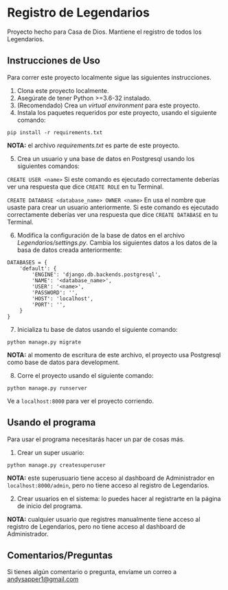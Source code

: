 # Registro de Legendarios
Proyecto hecho para Casa de Dios. Mantiene el registro de todos los Legendarios.

## Instrucciones de Uso
Para correr este proyecto localmente sigue las siguientes instrucciones.

1.  Clona este proyecto localmente.
2. Asegúrate de tener Python >=3.6-32 instalado.
3. (Recomendado) Crea un *virtual environment* para este proyecto.
4. Instala los paquetes requeridos por este proyecto, usando el siguiente comando:

`pip install -r requirements.txt`

**NOTA:** el archivo *requirements.txt* es parte de este proyecto.

5. Crea un usuario y una base de datos en Postgresql usando los siguientes comandos:

`CREATE USER <name>`
Si este comando es ejecutado correctamente deberías ver una respuesta que dice `CREATE ROLE` en tu Terminal.

`CREATE DATABASE <database_name> OWNER <name>`
En <name> usa el nombre que usaste para crear un usuario anteriormente. Si este comando es ejecutado correctamente deberías ver una respuesta que dice `CREATE DATABASE` en tu Terminal.

6. Modifica la configuración de la base de datos en el archivo *Legendarios/settings.py*. Cambia los siguientes datos a los datos de la basa de datos creada anteriormente:

```
DATABASES = {
    'default': {
        'ENGINE': 'django.db.backends.postgresql',
        'NAME': '<database_name>',
        'USER': '<name>',
        'PASSWORD': '',
        'HOST': 'localhost',
        'PORT': '',
    }
}
```

7. Inicializa tu base de datos usando el siguiente comando:

`python manage.py migrate`

**NOTA:** al momento de escritura de este archivo, el proyecto usa Postgresql como base de datos para development.

8. Corre el proyecto usando el siguiente comando:

`python manage.py runserver`

Ve a `localhost:8000` para ver el proyecto corriendo.


## Usando el programa
Para usar el programa necesitarás hacer un par de cosas más.

1. Crear un super usuario:

`python manage.py createsuperuser`

**NOTA:** este superusuario tiene acceso al dashboard de Administrador en `localhost:8000/admin`, pero no tiene acceso al registro de Legendarios.

2. Crear usuarios en el sistema: lo puedes hacer al registrarte en la página de inicio del programa.

**NOTA:** cualquier usuario que registres manualmente tiene acceso al registro de Legendarios, pero no tiene acceso al dashboard de Administrador.

## Comentarios/Preguntas
Si tienes algún comentario o pregunta, envíame un correo a andysapper1@gmail.com
